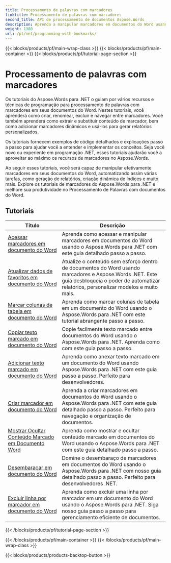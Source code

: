```yaml
---
title: Processamento de palavras com marcadores
linktitle: Processamento de palavras com marcadores
second_title: API de processamento de documentos Aspose.Words
description: Aprenda a manipular marcadores em documentos do Word usando o Aspose.Words para .NET. Os tutoriais o guiam pelas etapas para criar, acessar e editar marcadores em um documento do Word.
weight: 1380
url: /pt/net/programming-with-bookmarks/
---
```


{{< blocks/products/pf/main-wrap-class >}}
{{< blocks/products/pf/main-container >}}
{{< blocks/products/pf/tutorial-page-section >}}

# Processamento de palavras com marcadores


Os tutoriais do Aspose.Words para .NET o guiam por vários recursos e técnicas de programação para processamento de palavras com marcadores em seus documentos do Word. Nestes tutoriais, você aprenderá como criar, renomear, excluir e navegar entre marcadores. Você também aprenderá como extrair e substituir conteúdo de marcador, bem como adicionar marcadores dinâmicos e usá-los para gerar relatórios personalizados.

Os tutoriais fornecem exemplos de código detalhados e explicações passo a passo para ajudar você a entender e implementar os conceitos. Seja você novo ou experiente em programação .NET, esses tutoriais ajudarão você a aproveitar ao máximo os recursos de marcadores no Aspose.Words.

Ao seguir esses tutoriais, você será capaz de manipular efetivamente marcadores em seus documentos do Word, automatizando assim várias tarefas, como geração de relatórios, criação dinâmica de índices e muito mais. Explore os tutoriais de marcadores do Aspose.Words para .NET e melhore sua produtividade no Processamento de Palavras com documentos do Word.

 ## Tutoriais
| Título | Descrição |
| --- | --- |
| [Acessar marcadores em documento do Word](./access-bookmarks/) | Aprenda como acessar e manipular marcadores em documentos do Word usando o Aspose.Words para .NET com este guia detalhado passo a passo. |
| [Atualizar dados de favoritos em documento do Word](./update-bookmark-data/) | Atualize o conteúdo sem esforço dentro de documentos do Word usando marcadores e Aspose.Words .NET. Este guia desbloqueia o poder de automatizar relatórios, personalizar modelos e muito mais. |
| [Marcar colunas de tabela em documento do Word](./bookmark-table-columns/) | Aprenda como marcar colunas de tabela em um documento do Word usando o Aspose.Words para .NET com este tutorial abrangente passo a passo. |
| [Copiar texto marcado em documento do Word](./copy-bookmarked-text/) | Copie facilmente texto marcado entre documentos do Word usando o Aspose.Words para .NET. Aprenda como com este guia passo a passo. |
| [Adicionar texto marcado em documento do Word](./append-bookmarked-text/) | Aprenda como anexar texto marcado em um documento do Word usando Aspose.Words para .NET com este guia passo a passo. Perfeito para desenvolvedores. |
| [Criar marcador em documento do Word](./create-bookmark/) | Aprenda a criar marcadores em documentos do Word usando o Aspose.Words para .NET com este guia detalhado passo a passo. Perfeito para navegação e organização de documentos. |
| [Mostrar Ocultar Conteúdo Marcado em Documento Word](./show-hide-bookmarked-content/) | Aprenda como mostrar e ocultar conteúdo marcado em documentos do Word usando o Aspose.Words para .NET com este guia detalhado passo a passo. |
| [Desembaraçar em documento do Word](./untangle/) | Domine o desembaraço de marcadores em documentos do Word usando o Aspose.Words para .NET com nosso guia detalhado passo a passo. Perfeito para desenvolvedores .NET. |
| [Excluir linha por marcador em documento do Word](./delete-row-by-bookmark/) | Aprenda como excluir uma linha por marcador em um documento do Word usando o Aspose.Words para .NET. Siga nosso guia passo a passo para gerenciamento eficiente de documentos. |
{{< /blocks/products/pf/tutorial-page-section >}}

{{< /blocks/products/pf/main-container >}}
{{< /blocks/products/pf/main-wrap-class >}}

{{< blocks/products/products-backtop-button >}}
